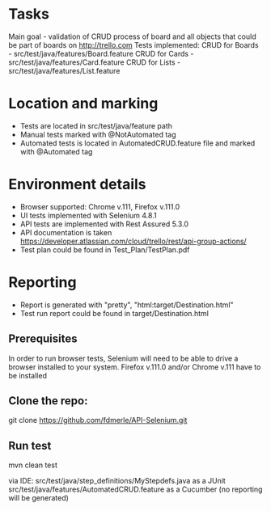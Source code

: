 Tasks
=================

Main goal - validation of CRUD process of board and all objects that could be part of boards on http://trello.com
Tests implemented:
CRUD for Boards - src/test/java/features/Board.feature
CRUD for Cards - src/test/java/features/Card.feature
CRUD for Lists - src/test/java/features/List.feature

Location and marking
=================
- Tests are located in src/test/java/feature path
- Manual tests marked with @NotAutomated tag
- Automated tests is located in AutomatedCRUD.feature file and marked with @Automated tag

Environment details
=================
- Browser supported: Chrome v.111, Firefox v.111.0
- UI tests implemented with Selenium 4.8.1
- API tests are implemented with Rest Assured 5.3.0
- API documentation is taken https://developer.atlassian.com/cloud/trello/rest/api-group-actions/
- Test plan could be found in Test_Plan/TestPlan.pdf



Reporting
=================
- Report is generated with "pretty", "html:target/Destination.html"
- Test run report could be found in target/Destination.html




Prerequisites
-------------

In order to run browser tests, Selenium will need to be able to drive a browser installed to your system.
Firefox v.111.0 and/or Chrome v.111 have to be installed

Clone the repo:
-------------
git clone https://github.com/fdmerle/API-Selenium.git


Run test
-------------

mvn clean test

via IDE: src/test/java/step_definitions/MyStepdefs.java as a JUnit
         src/test/java/features/AutomatedCRUD.feature as a Cucumber (no reporting will be generated)

